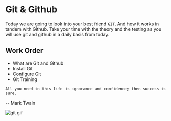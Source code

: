 # Git & Github

Today we are going to look into your best friend `GIT`.
And how it works in tandem with Github.
Take your time with the theory and the testing as you will use git and github in a daily basis from today.

## Work Order

- What are Git and Github
- Install Git
- Configure Git
- Git Training


`All you need in this life is ignorance and confidence; then success is sure.`

-- Mark Twain


![git gif](https://media.giphy.com/media/cFkiFMDg3iFoI/giphy.gif)
